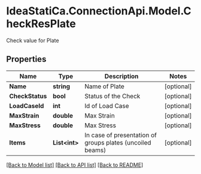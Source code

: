 # IdeaStatiCa.ConnectionApi.Model.CheckResPlate
Check value for Plate

## Properties

Name | Type | Description | Notes
------------ | ------------- | ------------- | -------------
**Name** | **string** | Name of Plate | [optional] 
**CheckStatus** | **bool** | Status of the Check | [optional] 
**LoadCaseId** | **int** | Id of Load Case | [optional] 
**MaxStrain** | **double** | Max Strain | [optional] 
**MaxStress** | **double** | Max Stress | [optional] 
**Items** | **List&lt;int&gt;** | In case of presentation of groups plates (uncoiled beams) | [optional] 

[[Back to Model list]](../README.md#documentation-for-models) [[Back to API list]](../README.md#documentation-for-api-endpoints) [[Back to README]](../README.md)

